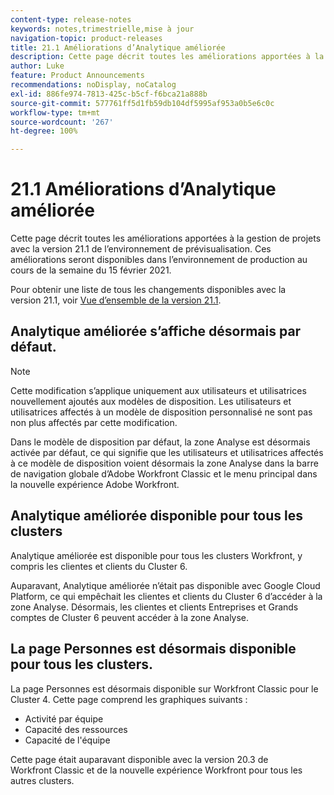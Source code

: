 ```yaml
---
content-type: release-notes
keywords: notes,trimestrielle,mise à jour
navigation-topic: product-releases
title: 21.1 Améliorations d’Analytique améliorée
description: Cette page décrit toutes les améliorations apportées à la gestion de projets avec la version 21.1 de l’environnement de prévisualisation. Ces améliorations seront disponibles dans l’environnement de production au cours de la semaine du 15 février 2021.
author: Luke
feature: Product Announcements
recommendations: noDisplay, noCatalog
exl-id: 886fe974-7813-425c-b5cf-f6bca21a888b
source-git-commit: 577761ff5d1fb59db104df5995af953a0b5e6c0c
workflow-type: tm+mt
source-wordcount: '267'
ht-degree: 100%

---
```


# 21.1 Améliorations d’Analytique améliorée

Cette page décrit toutes les améliorations apportées à la gestion de projets avec la version 21.1 de l’environnement de prévisualisation. Ces améliorations seront disponibles dans l’environnement de production au cours de la semaine du 15 février 2021.

Pour obtenir une liste de tous les changements disponibles avec la version 21.1, voir [Vue d’ensemble de la version 21.1](../../../product-announcements/product-releases/21.1-release-activity/21-1-release-overview.md).

## Analytique améliorée s’affiche désormais par défaut.

>[!NOTE]
>
>Cette modification s’applique uniquement aux utilisateurs et utilisatrices nouvellement ajoutés aux modèles de disposition. Les utilisateurs et utilisatrices affectés à un modèle de disposition personnalisé ne sont pas non plus affectés par cette modification.

Dans le modèle de disposition par défaut, la zone Analyse est désormais activée par défaut, ce qui signifie que les utilisateurs et utilisatrices affectés à ce modèle de disposition voient désormais la zone Analyse dans la barre de navigation globale d’Adobe Workfront Classic et le menu principal dans la nouvelle expérience Adobe Workfront.


## Analytique améliorée disponible pour tous les clusters

Analytique améliorée est disponible pour tous les clusters Workfront, y compris les clientes et clients du Cluster 6.

Auparavant, Analytique améliorée n’était pas disponible avec Google Cloud Platform, ce qui empêchait les clientes et clients du Cluster 6 d’accéder à la zone Analyse. Désormais, les clientes et clients Entreprises et Grands comptes de Cluster 6 peuvent accéder à la zone Analyse.


## La page Personnes est désormais disponible pour tous les clusters.

La page Personnes est désormais disponible sur Workfront Classic pour le Cluster 4. Cette page comprend les graphiques suivants :

* Activité par équipe
* Capacité des ressources
* Capacité de l&#39;équipe

Cette page était auparavant disponible avec la version 20.3 de Workfront Classic et de la nouvelle expérience Workfront pour tous les autres clusters.


